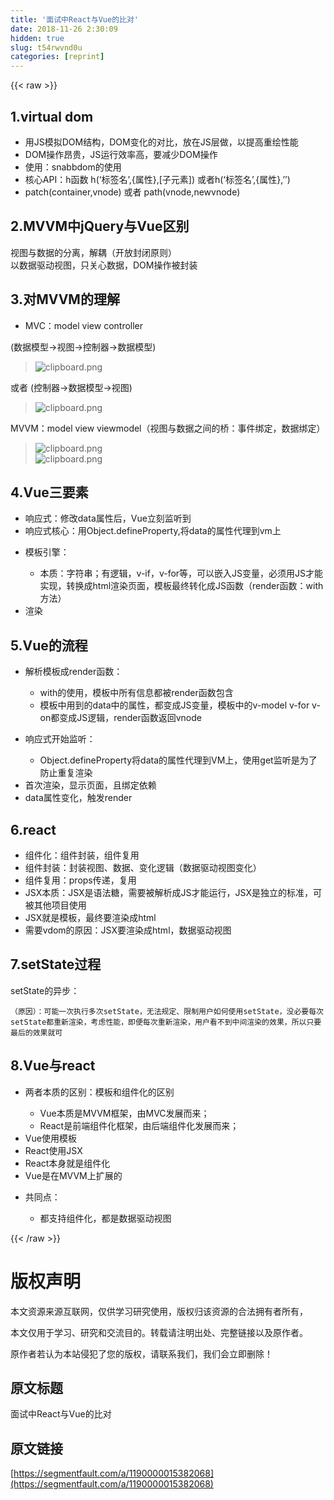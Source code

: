```yaml
---
title: '面试中React与Vue的比对' 
date: 2018-11-26 2:30:09
hidden: true
slug: t54rwvnd0u
categories: [reprint]
---
```


{{< raw >}}
<h2 id="articleHeader0">1.virtual dom</h2><ul><li>&#x7528;JS&#x6A21;&#x62DF;DOM&#x7ED3;&#x6784;&#xFF0C;DOM&#x53D8;&#x5316;&#x7684;&#x5BF9;&#x6BD4;&#xFF0C;&#x653E;&#x5728;JS&#x5C42;&#x505A;&#xFF0C;&#x4EE5;&#x63D0;&#x9AD8;&#x91CD;&#x7ED8;&#x6027;&#x80FD;</li><li>DOM&#x64CD;&#x4F5C;&#x6602;&#x8D35;&#xFF0C;JS&#x8FD0;&#x884C;&#x6548;&#x7387;&#x9AD8;&#xFF0C;&#x8981;&#x51CF;&#x5C11;DOM&#x64CD;&#x4F5C;</li><li>&#x4F7F;&#x7528;&#xFF1A;snabbdom&#x7684;&#x4F7F;&#x7528;</li><li>&#x6838;&#x5FC3;API&#xFF1A;h&#x51FD;&#x6570; h(&#x2018;&#x6807;&#x7B7E;&#x540D;&#x2019;,{&#x5C5E;&#x6027;},[&#x5B50;&#x5143;&#x7D20;]) &#x6216;&#x8005;h(&#x2018;&#x6807;&#x7B7E;&#x540D;&#x2019;,{&#x5C5E;&#x6027;},&#x2019;&#x2019;)</li><li>patch(container,vnode) &#x6216;&#x8005; path(vnode,newvnode)</li></ul><h2 id="articleHeader1">2.MVVM&#x4E2D;jQuery&#x4E0E;Vue&#x533A;&#x522B;</h2><p>&#x89C6;&#x56FE;&#x4E0E;&#x6570;&#x636E;&#x7684;&#x5206;&#x79BB;&#xFF0C;&#x89E3;&#x8026;&#xFF08;&#x5F00;&#x653E;&#x5C01;&#x95ED;&#x539F;&#x5219;&#xFF09;<br>&#x4EE5;&#x6570;&#x636E;&#x9A71;&#x52A8;&#x89C6;&#x56FE;&#xFF0C;&#x53EA;&#x5173;&#x5FC3;&#x6570;&#x636E;&#xFF0C;DOM&#x64CD;&#x4F5C;&#x88AB;&#x5C01;&#x88C5;</p><h2 id="articleHeader2">3.&#x5BF9;MVVM&#x7684;&#x7406;&#x89E3;</h2><ul><li>MVC&#xFF1A;model view controller</li></ul><p>(&#x6570;&#x636E;&#x6A21;&#x578B;-&gt;&#x89C6;&#x56FE;-&gt;&#x63A7;&#x5236;&#x5668;-&gt;&#x6570;&#x636E;&#x6A21;&#x578B;)</p><blockquote><span class="img-wrap"><img data-src="/img/bVbcHEO?w=484&amp;h=450" src="https://static.alili.tech/img/bVbcHEO?w=484&amp;h=450" alt="clipboard.png" title="clipboard.png" style="cursor:pointer;display:inline"></span></blockquote><p>&#x6216;&#x8005; (&#x63A7;&#x5236;&#x5668;-&gt;&#x6570;&#x636E;&#x6A21;&#x578B;-&gt;&#x89C6;&#x56FE;)</p><blockquote><span class="img-wrap"><img data-src="/img/bVbcHE7?w=461&amp;h=399" src="https://static.alili.tech/img/bVbcHE7?w=461&amp;h=399" alt="clipboard.png" title="clipboard.png" style="cursor:pointer;display:inline"></span></blockquote><p>MVVM&#xFF1A;model view viewmodel&#xFF08;&#x89C6;&#x56FE;&#x4E0E;&#x6570;&#x636E;&#x4E4B;&#x95F4;&#x7684;&#x6865;&#xFF1A;&#x4E8B;&#x4EF6;&#x7ED1;&#x5B9A;&#xFF0C;&#x6570;&#x636E;&#x7ED1;&#x5B9A;&#xFF09;</p><blockquote><span class="img-wrap"><img data-src="/img/bVbcHFa?w=554&amp;h=279" src="https://static.alili.tech/img/bVbcHFa?w=554&amp;h=279" alt="clipboard.png" title="clipboard.png" style="cursor:pointer;display:inline"></span><br><span class="img-wrap"><img data-src="/img/bVbcHFb?w=554&amp;h=306" src="https://static.alili.tech/img/bVbcHFb?w=554&amp;h=306" alt="clipboard.png" title="clipboard.png" style="cursor:pointer;display:inline"></span></blockquote><h2 id="articleHeader3">4.Vue&#x4E09;&#x8981;&#x7D20;</h2><ul><li>&#x54CD;&#x5E94;&#x5F0F;&#xFF1A;&#x4FEE;&#x6539;data&#x5C5E;&#x6027;&#x540E;&#xFF0C;Vue&#x7ACB;&#x523B;&#x76D1;&#x542C;&#x5230;</li><li>&#x54CD;&#x5E94;&#x5F0F;&#x6838;&#x5FC3;&#xFF1A;&#x7528;Object.defineProperty,&#x5C06;data&#x7684;&#x5C5E;&#x6027;&#x4EE3;&#x7406;&#x5230;vm&#x4E0A;</li><li><p>&#x6A21;&#x677F;&#x5F15;&#x64CE;&#xFF1A;</p><ul><li>&#x672C;&#x8D28;&#xFF1A;&#x5B57;&#x7B26;&#x4E32;&#xFF1B;&#x6709;&#x903B;&#x8F91;&#xFF0C;v-if&#xFF0C;v-for&#x7B49;&#xFF0C;&#x53EF;&#x4EE5;&#x5D4C;&#x5165;JS&#x53D8;&#x91CF;&#xFF0C;&#x5FC5;&#x987B;&#x7528;JS&#x624D;&#x80FD;&#x5B9E;&#x73B0;&#xFF0C;&#x8F6C;&#x6362;&#x6210;html&#x6E32;&#x67D3;&#x9875;&#x9762;&#xFF0C;&#x6A21;&#x677F;&#x6700;&#x7EC8;&#x8F6C;&#x5316;&#x6210;JS&#x51FD;&#x6570;&#xFF08;render&#x51FD;&#x6570;&#xFF1A;with&#x65B9;&#x6CD5;&#xFF09;</li></ul></li><li>&#x6E32;&#x67D3;</li></ul><h2 id="articleHeader4">5.Vue&#x7684;&#x6D41;&#x7A0B;</h2><ul><li><p>&#x89E3;&#x6790;&#x6A21;&#x677F;&#x6210;render&#x51FD;&#x6570;&#xFF1A;</p><ul><li>with&#x7684;&#x4F7F;&#x7528;&#xFF0C;&#x6A21;&#x677F;&#x4E2D;&#x6240;&#x6709;&#x4FE1;&#x606F;&#x90FD;&#x88AB;render&#x51FD;&#x6570;&#x5305;&#x542B;</li><li>&#x6A21;&#x677F;&#x4E2D;&#x7528;&#x5230;&#x7684;data&#x4E2D;&#x7684;&#x5C5E;&#x6027;&#xFF0C;&#x90FD;&#x53D8;&#x6210;JS&#x53D8;&#x91CF;&#xFF0C;&#x6A21;&#x677F;&#x4E2D;&#x7684;v-model v-for v-on&#x90FD;&#x53D8;&#x6210;JS&#x903B;&#x8F91;&#xFF0C;render&#x51FD;&#x6570;&#x8FD4;&#x56DE;vnode</li></ul></li><li><p>&#x54CD;&#x5E94;&#x5F0F;&#x5F00;&#x59CB;&#x76D1;&#x542C;&#xFF1A;</p><ul><li>Object.defineProperty&#x5C06;data&#x7684;&#x5C5E;&#x6027;&#x4EE3;&#x7406;&#x5230;VM&#x4E0A;&#xFF0C;&#x4F7F;&#x7528;get&#x76D1;&#x542C;&#x662F;&#x4E3A;&#x4E86;&#x9632;&#x6B62;&#x91CD;&#x590D;&#x6E32;&#x67D3;</li></ul></li><li>&#x9996;&#x6B21;&#x6E32;&#x67D3;&#xFF0C;&#x663E;&#x793A;&#x9875;&#x9762;&#xFF0C;&#x4E14;&#x7ED1;&#x5B9A;&#x4F9D;&#x8D56;</li><li>data&#x5C5E;&#x6027;&#x53D8;&#x5316;&#xFF0C;&#x89E6;&#x53D1;render</li></ul><h2 id="articleHeader5">6.react</h2><ul><li>&#x7EC4;&#x4EF6;&#x5316;&#xFF1A;&#x7EC4;&#x4EF6;&#x5C01;&#x88C5;&#xFF0C;&#x7EC4;&#x4EF6;&#x590D;&#x7528;</li><li>&#x7EC4;&#x4EF6;&#x5C01;&#x88C5;&#xFF1A;&#x5C01;&#x88C5;&#x89C6;&#x56FE;&#x3001;&#x6570;&#x636E;&#x3001;&#x53D8;&#x5316;&#x903B;&#x8F91;&#xFF08;&#x6570;&#x636E;&#x9A71;&#x52A8;&#x89C6;&#x56FE;&#x53D8;&#x5316;&#xFF09;</li><li>&#x7EC4;&#x4EF6;&#x590D;&#x7528;&#xFF1A;props&#x4F20;&#x9012;&#xFF0C;&#x590D;&#x7528;</li><li>JSX&#x672C;&#x8D28;&#xFF1A;JSX&#x662F;&#x8BED;&#x6CD5;&#x7CD6;&#xFF0C;&#x9700;&#x8981;&#x88AB;&#x89E3;&#x6790;&#x6210;JS&#x624D;&#x80FD;&#x8FD0;&#x884C;&#xFF0C;JSX&#x662F;&#x72EC;&#x7ACB;&#x7684;&#x6807;&#x51C6;&#xFF0C;&#x53EF;&#x88AB;&#x5176;&#x4ED6;&#x9879;&#x76EE;&#x4F7F;&#x7528;</li><li>JSX&#x5C31;&#x662F;&#x6A21;&#x677F;&#xFF0C;&#x6700;&#x7EC8;&#x8981;&#x6E32;&#x67D3;&#x6210;html</li><li>&#x9700;&#x8981;vdom&#x7684;&#x539F;&#x56E0;&#xFF1A;JSX&#x8981;&#x6E32;&#x67D3;&#x6210;html&#xFF0C;&#x6570;&#x636E;&#x9A71;&#x52A8;&#x89C6;&#x56FE;</li></ul><h2 id="articleHeader6">7.setState&#x8FC7;&#x7A0B;</h2><p>setState&#x7684;&#x5F02;&#x6B65;&#xFF1A;</p><div class="widget-codetool" style="display:none"><div class="widget-codetool--inner"><span class="selectCode code-tool" data-toggle="tooltip" data-placement="top" title="" data-original-title="&#x5168;&#x9009;"></span> <span type="button" class="copyCode code-tool" data-toggle="tooltip" data-placement="top" data-clipboard-text="&#xFF08;&#x539F;&#x56E0;&#xFF09;&#xFF1A;&#x53EF;&#x80FD;&#x4E00;&#x6B21;&#x6267;&#x884C;&#x591A;&#x6B21;setState&#xFF0C;&#x65E0;&#x6CD5;&#x89C4;&#x5B9A;&#x3001;&#x9650;&#x5236;&#x7528;&#x6237;&#x5982;&#x4F55;&#x4F7F;&#x7528;setState&#xFF0C;&#x6CA1;&#x5FC5;&#x8981;&#x6BCF;&#x6B21;setState&#x90FD;&#x91CD;&#x65B0;&#x6E32;&#x67D3;&#xFF0C;&#x8003;&#x8651;&#x6027;&#x80FD;&#xFF0C;&#x5373;&#x4FBF;&#x6BCF;&#x6B21;&#x91CD;&#x65B0;&#x6E32;&#x67D3;&#xFF0C;&#x7528;&#x6237;&#x770B;&#x4E0D;&#x5230;&#x4E2D;&#x95F4;&#x6E32;&#x67D3;&#x7684;&#x6548;&#x679C;&#xFF0C;&#x6240;&#x4EE5;&#x53EA;&#x8981;&#x6700;&#x540E;&#x7684;&#x6548;&#x679C;&#x5C31;&#x53EF;" title="" data-original-title="&#x590D;&#x5236;"></span> <span type="button" class="saveToNote code-tool" data-toggle="tooltip" data-placement="top" title="" data-original-title="&#x653E;&#x8FDB;&#x7B14;&#x8BB0;"></span></div></div><pre class="hljs bash"><code style="word-break:break-word;white-space:initial">&#xFF08;&#x539F;&#x56E0;&#xFF09;&#xFF1A;&#x53EF;&#x80FD;&#x4E00;&#x6B21;&#x6267;&#x884C;&#x591A;&#x6B21;<span class="hljs-built_in">set</span>State&#xFF0C;&#x65E0;&#x6CD5;&#x89C4;&#x5B9A;&#x3001;&#x9650;&#x5236;&#x7528;&#x6237;&#x5982;&#x4F55;&#x4F7F;&#x7528;<span class="hljs-built_in">set</span>State&#xFF0C;&#x6CA1;&#x5FC5;&#x8981;&#x6BCF;&#x6B21;<span class="hljs-built_in">set</span>State&#x90FD;&#x91CD;&#x65B0;&#x6E32;&#x67D3;&#xFF0C;&#x8003;&#x8651;&#x6027;&#x80FD;&#xFF0C;&#x5373;&#x4FBF;&#x6BCF;&#x6B21;&#x91CD;&#x65B0;&#x6E32;&#x67D3;&#xFF0C;&#x7528;&#x6237;&#x770B;&#x4E0D;&#x5230;&#x4E2D;&#x95F4;&#x6E32;&#x67D3;&#x7684;&#x6548;&#x679C;&#xFF0C;&#x6240;&#x4EE5;&#x53EA;&#x8981;&#x6700;&#x540E;&#x7684;&#x6548;&#x679C;&#x5C31;&#x53EF;</code></pre><h2 id="articleHeader7">8.Vue&#x4E0E;react</h2><ul><li><p>&#x4E24;&#x8005;&#x672C;&#x8D28;&#x7684;&#x533A;&#x522B;&#xFF1A;&#x6A21;&#x677F;&#x548C;&#x7EC4;&#x4EF6;&#x5316;&#x7684;&#x533A;&#x522B;</p><ul><li>Vue&#x672C;&#x8D28;&#x662F;MVVM&#x6846;&#x67B6;&#xFF0C;&#x7531;MVC&#x53D1;&#x5C55;&#x800C;&#x6765;&#xFF1B;</li><li>React&#x662F;&#x524D;&#x7AEF;&#x7EC4;&#x4EF6;&#x5316;&#x6846;&#x67B6;&#xFF0C;&#x7531;&#x540E;&#x7AEF;&#x7EC4;&#x4EF6;&#x5316;&#x53D1;&#x5C55;&#x800C;&#x6765;&#xFF1B;</li></ul></li><li>Vue&#x4F7F;&#x7528;&#x6A21;&#x677F;</li><li>React&#x4F7F;&#x7528;JSX</li><li>React&#x672C;&#x8EAB;&#x5C31;&#x662F;&#x7EC4;&#x4EF6;&#x5316;</li><li>Vue&#x662F;&#x5728;MVVM&#x4E0A;&#x6269;&#x5C55;&#x7684;</li><li><p>&#x5171;&#x540C;&#x70B9;&#xFF1A;</p><ul><li>&#x90FD;&#x652F;&#x6301;&#x7EC4;&#x4EF6;&#x5316;&#xFF0C;&#x90FD;&#x662F;&#x6570;&#x636E;&#x9A71;&#x52A8;&#x89C6;&#x56FE;</li></ul></li></ul>
{{< /raw >}}

# 版权声明
本文资源来源互联网，仅供学习研究使用，版权归该资源的合法拥有者所有，

本文仅用于学习、研究和交流目的。转载请注明出处、完整链接以及原作者。

原作者若认为本站侵犯了您的版权，请联系我们，我们会立即删除！

## 原文标题
面试中React与Vue的比对

## 原文链接
[https://segmentfault.com/a/1190000015382068](https://segmentfault.com/a/1190000015382068)

